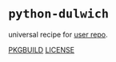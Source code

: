 # `python-dulwich`

universal recipe for [user repo](../themartiancompany/ur).

[PKGBUILD](PKGBUILD)
[LICENSE](COPYING)
